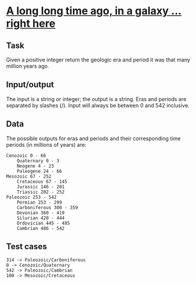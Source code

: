 # [A long long time ago, in a galaxy ... right here][codegolf]

## Task

Given a positive integer return the geologic era and period it was
that many million years ago.

## Input/output

The input is a string or integer; the output is a string. Eras and
periods are separated by slashes (/). Input will always be between
0 and 542 inclusive.

## Data

The possible outputs for eras and periods and their corresponding
time periods (in millions of years) are:

    Cenozoic 0 - 66
        Quaternary 0 - 3
        Neogene 4 - 23
        Paleogene 24 - 66
    Mesozoic 67 - 252
        Cretaceous 67 - 145
        Jurassic 146 - 201
        Triassic 202 - 252
    Paleozoic 253 - 542
        Permian 253 - 299
        Carboniferous 300 - 359
        Devonian 360 - 419
        Silurian 420 - 444
        Ordovician 445 - 485
        Cambrian 486 - 542

## Test cases

    314 -> Paleozoic/Carboniferous
    0 -> Cenozoic/Quaternary
    542 -> Paleozoic/Cambrian
    100 -> Mesozoic/Cretaceous


[codegolf]: https://codegolf.stackexchange.com/questions/206883/a-long-long-time-ago-in-a-galaxy-right-here
